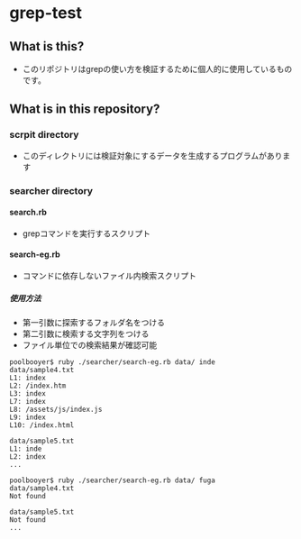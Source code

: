 # grep-test
## What is this?
- このリポジトリはgrepの使い方を検証するために個人的に使用しているものです。
## What is in this repository?
### scrpit directory
- このディレクトリには検証対象にするデータを生成するプログラムがあります
### searcher directory
####  search.rb
- grepコマンドを実行するスクリプト
#### search-eg.rb
- コマンドに依存しないファイル内検索スクリプト
##### 使用方法
- 第一引数に探索するフォルダ名をつける
- 第二引数に検索する文字列をつける
- ファイル単位での検索結果が確認可能
```
poolbooyer$ ruby ./searcher/search-eg.rb data/ inde
data/sample4.txt
L1: index
L2: /index.htm
L3: index
L7: index
L8: /assets/js/index.js
L9: index
L10: /index.html

data/sample5.txt
L1: inde
L2: index
...

poolbooyer$ ruby ./searcher/search-eg.rb data/ fuga
data/sample4.txt
Not found

data/sample5.txt
Not found
...
```